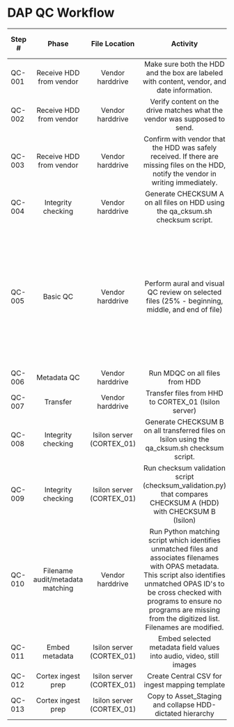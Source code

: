 # DAP QC Workflow

|Step #| Phase|	File Location|Activity|	Update TRACKING tab	Instructions/Documentation Location|   Notes|
| ---- |:----:|:------------:|:------:|:------------------------------------------------------:|:------:|
|QC-001|Receive HDD from vendor|Vendor harddrive|	Make sure both the HDD and the box are labeled with content, vendor, and date information.| | |			
|QC-002|Receive HDD from vendor|Vendor harddrive|	Verify content on the drive matches what the vendor was supposed to send.| | |			
|QC-003|Receive HDD from vendor|Vendor harddrive|	Confirm with vendor that the HDD was safely received. If there are missing files on the HDD, notify the vendor in writing immediately.| | |			
|QC-004|Integrity checking|Vendor harddrive|Generate CHECKSUM A on all files on HDD using the qa_cksum.sh checksum script.| | |			
|QC-005|Basic QC|Vendor harddrive|Perform aural and visual QC review on selected files (25% - beginning, middle, and end of file)| |They mark if files don't align with FNC (but don't change it). Sometimes the date is off, or cha instead of CH. KG must review FOR REVIEW files.|
|QC-006|Metadata QC|Vendor harddrive|Run MDQC on all files from HDD| | |			
|QC-007|Transfer|Vendor harddrive|Transfer files from HHD to CORTEX_01 (Isilon server)| | |			
|QC-008|Integrity checking|Isilon server (CORTEX_01)|Generate CHECKSUM B on all transferred files on Isilon using the qa_cksum.sh checksum script.|	|	|	
|QC-009|Integrity checking|Isilon server (CORTEX_01)|Run checksum validation script (checksum_validation.py) that compares CHECKSUM A (HDD) with CHECKSUM B (Isilon)|	|	|	
|QC-010|Filename audit/metadata matching|Vendor harddrive|Run Python matching script which identifies unmatched files and associates filenames with OPAS metadata. This script also identifies unmatched OPAS ID's to be cross checked with programs to ensure no programs are missing from the digitized list. Filenames are modified.| | |	
|QC-011|Embed metadata|Isilon server (CORTEX_01)|Embed selected metadata field values into audio, video, still images| | |			
|QC-012|Cortex ingest prep|Isilon server (CORTEX_01)|Create Central CSV for ingest mapping template| | |		
|QC-013|Cortex ingest prep|Isilon server (CORTEX_01)|Copy to Asset_Staging and collapse HDD-dictated hierarchy| | |			

